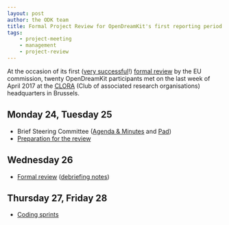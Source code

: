 ```yaml
---
layout: post
author: the ODK team
title: Formal Project Review for OpenDreamKit's first reporting period (Sept. 2015 to Feb. 2017)
tags:
    - project-meeting
    - management
    - project-review
---
```


At the occasion of its first
([very successful](/2017/04/26/first-project-review-debriefing/)!)
[formal review](/meetings/2017-04-26-ProjectReviewPresentations/)
by the EU commission, twenty OpenDreamKit participants met on the last
week of April 2017 at the [CLORA](http://www.clora.eu/en/accueil)
(Club of associated research organisations) headquarters in Brussels.

## Monday 24, Tuesday 25

- Brief Steering Committee ([Agenda & Minutes](http://opendreamkit.org/2017/04/24/brussels-steering-committee/) and [Pad](https://mensuel.framapad.org/p/vQTnSyplRr))
- [Preparation for the review](https://github.com/OpenDreamKit/OpenDreamKit/issues/222)

## Wednesday 26

- [Formal review](/meetings/2017-04-26-ProjectReviewPresentations/) ([debriefing notes](/2017/04/26/first-project-review-debriefing/))

## Thursday 27, Friday 28

- [Coding sprints](https://github.com/OpenDreamKit/OpenDreamKit/issues/223)
